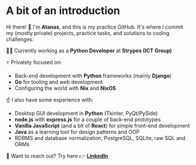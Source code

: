 # A bit of an introduction 
Hi there! 👋 
I'm **Atanas**, and this is my practice GitHub. It's where I commit my (mostly private) projects, practice tasks, and solutions to coding challenges.

👨‍💻 Currently working as a **Python Developer** at **Strypes (ICT Group)**

⚡ Privately focused on:
- Back-end development with **Python** frameworks (mainly **Django**)
- **Go** for tooling and web development
- Configuring the world with **Nix** and **NixOS**

☝️ I also have some experience with:
- Desktop GUI development in **Python** (Tkinter, PyQt/PySide)
- **node.js** with **express.js** for a couple of back-end prototypes
- **Vanilla JavaScript** (and a bit of **React**) for simple front-end development
- **Java** as a learning tool for design patterns and OOP
- RDBMS and database normalization, PostgreSQL, SQLite, raw SQL and ORMs

💬 Want to reach out? Try here 👉 [**LinkedIn**](https://www.linkedin.com/in/a-hr-nikolov/)


<!--
**a-hr-nikolov/a-hr-nikolov** is a ✨ _special_ ✨ repository because its `README.md` (this file) appears on your GitHub profile.

Here are some ideas to get you started:

- 🔭 I’m currently working on ...
- 🌱 I’m currently learning ...
- 👯 I’m looking to collaborate on ...
- 🤔 I’m looking for help with ...
- 💬 Ask me about ...
- 📫 How to reach me: ...
- 😄 Pronouns: ...
- ⚡ Fun fact: ...
-->
